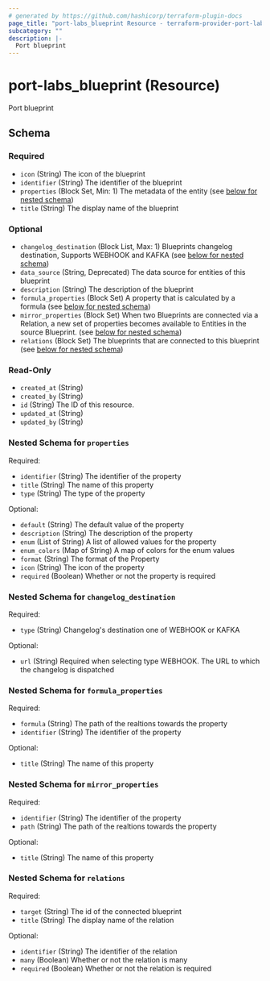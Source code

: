 ```yaml
---
# generated by https://github.com/hashicorp/terraform-plugin-docs
page_title: "port-labs_blueprint Resource - terraform-provider-port-labs"
subcategory: ""
description: |-
  Port blueprint
---
```


# port-labs_blueprint (Resource)

Port blueprint



<!-- schema generated by tfplugindocs -->
## Schema

### Required

- `icon` (String) The icon of the blueprint
- `identifier` (String) The identifier of the blueprint
- `properties` (Block Set, Min: 1) The metadata of the entity (see [below for nested schema](#nestedblock--properties))
- `title` (String) The display name of the blueprint

### Optional

- `changelog_destination` (Block List, Max: 1) Blueprints changelog destination, Supports WEBHOOK and KAFKA (see [below for nested schema](#nestedblock--changelog_destination))
- `data_source` (String, Deprecated) The data source for entities of this blueprint
- `description` (String) The description of the blueprint
- `formula_properties` (Block Set) A property that is calculated by a formula (see [below for nested schema](#nestedblock--formula_properties))
- `mirror_properties` (Block Set) When two Blueprints are connected via a Relation, a new set of properties becomes available to Entities in the source Blueprint. (see [below for nested schema](#nestedblock--mirror_properties))
- `relations` (Block Set) The blueprints that are connected to this blueprint (see [below for nested schema](#nestedblock--relations))

### Read-Only

- `created_at` (String)
- `created_by` (String)
- `id` (String) The ID of this resource.
- `updated_at` (String)
- `updated_by` (String)

<a id="nestedblock--properties"></a>
### Nested Schema for `properties`

Required:

- `identifier` (String) The identifier of the property
- `title` (String) The name of this property
- `type` (String) The type of the property

Optional:

- `default` (String) The default value of the property
- `description` (String) The description of the property
- `enum` (List of String) A list of allowed values for the property
- `enum_colors` (Map of String) A map of colors for the enum values
- `format` (String) The format of the Property
- `icon` (String) The icon of the property
- `required` (Boolean) Whether or not the property is required


<a id="nestedblock--changelog_destination"></a>
### Nested Schema for `changelog_destination`

Required:

- `type` (String) Changelog's destination one of WEBHOOK or KAFKA

Optional:

- `url` (String) Required when selecting type WEBHOOK. The URL to which the changelog is dispatched


<a id="nestedblock--formula_properties"></a>
### Nested Schema for `formula_properties`

Required:

- `formula` (String) The path of the realtions towards the property
- `identifier` (String) The identifier of the property

Optional:

- `title` (String) The name of this property


<a id="nestedblock--mirror_properties"></a>
### Nested Schema for `mirror_properties`

Required:

- `identifier` (String) The identifier of the property
- `path` (String) The path of the realtions towards the property

Optional:

- `title` (String) The name of this property


<a id="nestedblock--relations"></a>
### Nested Schema for `relations`

Required:

- `target` (String) The id of the connected blueprint
- `title` (String) The display name of the relation

Optional:

- `identifier` (String) The identifier of the relation
- `many` (Boolean) Whether or not the relation is many
- `required` (Boolean) Whether or not the relation is required


